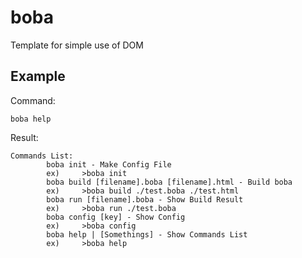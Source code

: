 # boba
Template for simple use of DOM

## Example
Command:
```shell
boba help
```
Result:
```
Commands List:
        boba init - Make Config File
        ex)     >boba init
        boba build [filename].boba [filename].html - Build boba
        ex)     >boba build ./test.boba ./test.html
        boba run [filename].boba - Show Build Result
        ex)     >boba run ./test.boba
        boba config [key] - Show Config
        ex)     >boba config
        boba help | [Somethings] - Show Commands List
        ex)     >boba help
```
